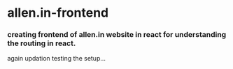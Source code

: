 # allen.in-frontend

### creating frontend of allen.in website in react for understanding the routing in react.


again updation testing the setup...